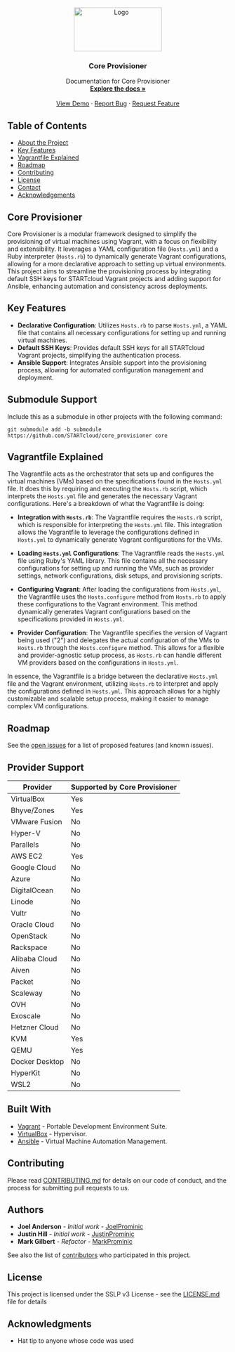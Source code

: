 <!-- PROJECT LOGO -->
<br />
<p align="center">
  <a href="https://github.com/STARTcloud/core_provisioner/">
    <img src="https://startcloud.com/assets/images/logos/startcloud-logo40.png" alt="Logo" width="200" height="100">
  </a>

  <h3 align="center">Core Provisioner</h3>

  <p align="center">
    Documentation for Core Provisioner
    <br />
    <a href="https://github.com/STARTcloud/core_provisioner/"><strong>Explore the docs »</strong></a>
    <br />
    <br />
    <a href="https://github.com/STARTcloud/core_provisioner/">View Demo</a>
    ·
    <a href="https://github.com/STARTcloud/core_provisioner/issues">Report Bug</a>
    ·
    <a href="https://github.com/STARTcloud/core_provisioner/issues">Request Feature</a>
  </p>
</p>

<!-- TABLE OF CONTENTS -->
## Table of Contents

* [About the Project](#core-provisioner)
* [Key Features](#key-features)
* [Vagrantfile Explained](#vagrantfile-explained)
* [Roadmap](#roadmap)
* [Contributing](#contributing)
* [License](#license)
* [Contact](#authors)
* [Acknowledgements](#acknowledgments)


## Core Provisioner
Core Provisioner is a modular framework designed to simplify the provisioning of virtual machines using Vagrant, with a focus on flexibility and extensibility. It leverages a YAML configuration file (`Hosts.yml`) and a Ruby interpreter (`Hosts.rb`) to dynamically generate Vagrant configurations, allowing for a more declarative approach to setting up virtual environments. This project aims to streamline the provisioning process by integrating default SSH keys for STARTcloud Vagrant projects and adding support for Ansible, enhancing automation and consistency across deployments.

## Key Features

- **Declarative Configuration**: Utilizes `Hosts.rb` to parse `Hosts.yml`, a YAML file that contains all necessary configurations for setting up and running virtual machines.
- **Default SSH Keys**: Provides default SSH keys for all STARTcloud Vagrant projects, simplifying the authentication process.
- **Ansible Support**: Integrates Ansible support into the provisioning process, allowing for automated configuration management and deployment.

## Submodule Support
Include this as a submodule in other projects with the following command: 

```
git submodule add -b submodule https://github.com/STARTcloud/core_provisioner core
```

## Vagrantfile Explained
The Vagrantfile acts as the orchestrator that sets up and configures the virtual machines (VMs) based on the specifications found in the `Hosts.yml` file. It does this by requiring and executing the `Hosts.rb` script, which interprets the `Hosts.yml` file and generates the necessary Vagrant configurations. Here's a breakdown of what the Vagrantfile is doing:

- **Integration with `Hosts.rb`**: The Vagrantfile requires the `Hosts.rb` script, which is responsible for interpreting the `Hosts.yml` file. This integration allows the Vagrantfile to leverage the configurations defined in `Hosts.yml` to dynamically generate Vagrant configurations for the VMs.

- **Loading `Hosts.yml` Configurations**: The Vagrantfile reads the `Hosts.yml` file using Ruby's YAML library. This file contains all the necessary configurations for setting up and running the VMs, such as provider settings, network configurations, disk setups, and provisioning scripts.

- **Configuring Vagrant**: After loading the configurations from `Hosts.yml`, the Vagrantfile uses the `Hosts.configure` method from `Hosts.rb` to apply these configurations to the Vagrant environment. This method dynamically generates Vagrant configurations based on the specifications provided in `Hosts.yml`.

- **Provider Configuration**: The Vagrantfile specifies the version of Vagrant being used ("2") and delegates the actual configuration of the VMs to `Hosts.rb` through the `Hosts.configure` method. This allows for a flexible and provider-agnostic setup process, as `Hosts.rb` can handle different VM providers based on the configurations in `Hosts.yml`.

In essence, the Vagrantfile is a bridge between the declarative `Hosts.yml` file and the Vagrant environment, utilizing `Hosts.rb` to interpret and apply the configurations defined in `Hosts.yml`. This approach allows for a highly customizable and scalable setup process, making it easier to manage complex VM configurations.

## Roadmap
See the [open issues](https://github.com/STARTcloud/core_provisioner/issues) for a list of proposed features (and known issues).

## Provider Support

| Provider       | Supported by Core Provisioner |
|----------------|--------------------------------|
| VirtualBox     | Yes                            |
| Bhyve/Zones    | Yes                            |
| VMware Fusion  | No                             |
| Hyper-V        | No                             |
| Parallels      | No                             |
| AWS EC2        | Yes                            |
| Google Cloud   | No                             |
| Azure          | No                             |
| DigitalOcean   | No                             |
| Linode         | No                             |
| Vultr          | No                             |
| Oracle Cloud   | No                             |
| OpenStack      | No                             |
| Rackspace      | No                             |
| Alibaba Cloud  | No                             |
| Aiven          | No                             |
| Packet         | No                             |
| Scaleway       | No                             |
| OVH            | No                             |
| Exoscale       | No                             |
| Hetzner Cloud  | No                             |
| KVM            | Yes                            |
| QEMU           | Yes                            |
| Docker Desktop | No                             |
| HyperKit       | No                             |
| WSL2           | No                             |

## Built With
* [Vagrant](https://www.vagrantup.com/) - Portable Development Environment Suite.
* [VirtualBox](https://www.virtualbox.org/wiki/Downloads) - Hypervisor.
* [Ansible](https://www.ansible.com/) - Virtual Machine Automation Management.

## Contributing

Please read [CONTRIBUTING.md](https://www.prominic.net) for details on our code of conduct, and the process for submitting pull requests to us.

## Authors
* **Joel Anderson** - *Initial work* - [JoelProminic](https://github.com/JoelProminic)
* **Justin Hill** - *Initial work* - [JustinProminic](https://github.com/JustinProminic)
* **Mark Gilbert** - *Refactor* - [MarkProminic](https://github.com/MarkProminic)

See also the list of [contributors](https://github.com/STARTcloud/core_provisioner/graphs/contributors) who participated in this project.

## License

This project is licensed under the SSLP v3 License - see the [LICENSE.md](LICENSE.md) file for details

## Acknowledgments

* Hat tip to anyone whose code was used
